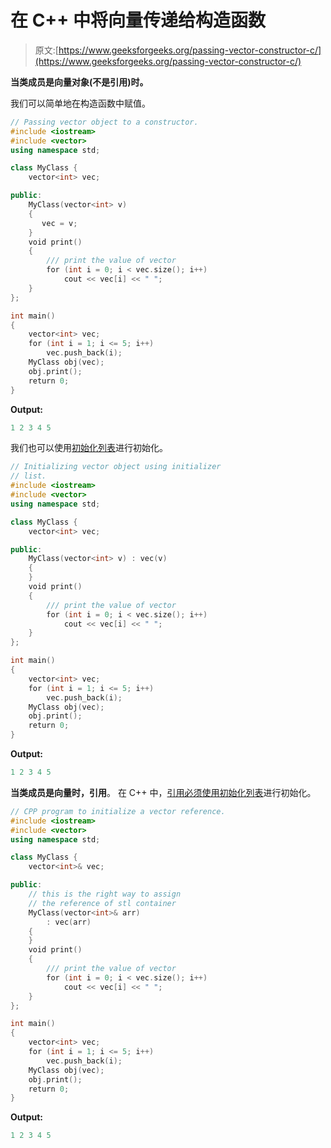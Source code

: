 # 在 C++ 中将向量传递给构造函数

> 原文:[https://www.geeksforgeeks.org/passing-vector-constructor-c/](https://www.geeksforgeeks.org/passing-vector-constructor-c/)

**当类成员是向量对象(不是引用)时。**

我们可以简单地在构造函数中赋值。

```cpp
// Passing vector object to a constructor.
#include <iostream>
#include <vector>
using namespace std;

class MyClass {
    vector<int> vec;

public:
    MyClass(vector<int> v) 
    {
       vec = v;
    }
    void print()
    {
        /// print the value of vector
        for (int i = 0; i < vec.size(); i++)
            cout << vec[i] << " ";
    }
};

int main()
{
    vector<int> vec;
    for (int i = 1; i <= 5; i++)
        vec.push_back(i);
    MyClass obj(vec);
    obj.print();
    return 0;
}
```

**Output:**

```cpp
1 2 3 4 5

```

我们也可以使用[初始化列表](https://www.geeksforgeeks.org/when-do-we-use-initializer-list-in-c/)进行初始化。

```cpp
// Initializing vector object using initializer
// list.
#include <iostream>
#include <vector>
using namespace std;

class MyClass {
    vector<int> vec;

public:
    MyClass(vector<int> v) : vec(v)
    {
    }
    void print()
    {
        /// print the value of vector
        for (int i = 0; i < vec.size(); i++)
            cout << vec[i] << " ";
    }
};

int main()
{
    vector<int> vec;
    for (int i = 1; i <= 5; i++)
        vec.push_back(i);
    MyClass obj(vec);
    obj.print();
    return 0;
}
```

**Output:**

```cpp
1 2 3 4 5

```

**当类成员是向量时，引用**。
在 C++ 中，[引用必须使用初始化列表](https://www.geeksforgeeks.org/when-do-we-use-initializer-list-in-c/)进行初始化。

```cpp
// CPP program to initialize a vector reference.
#include <iostream>
#include <vector>
using namespace std;

class MyClass {
    vector<int>& vec;

public:
    // this is the right way to assign
    // the reference of stl container
    MyClass(vector<int>& arr)
        : vec(arr)
    {
    }
    void print()
    {
        /// print the value of vector
        for (int i = 0; i < vec.size(); i++)
            cout << vec[i] << " ";
    }
};

int main()
{
    vector<int> vec;
    for (int i = 1; i <= 5; i++)
        vec.push_back(i);
    MyClass obj(vec);
    obj.print();
    return 0;
}
```

**Output:**

```cpp
1 2 3 4 5

```
